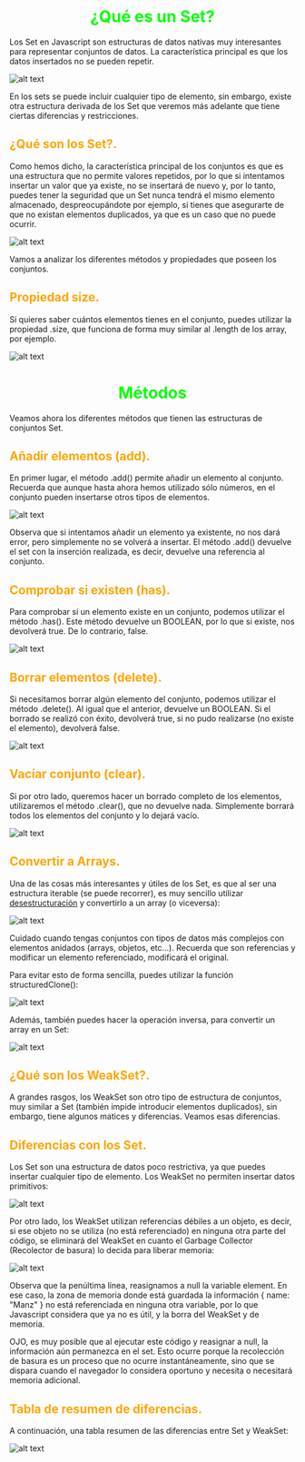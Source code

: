 # <span style="color:lime"><center>¿Qué es un Set?</center></span>

Los Set en Javascript son estructuras de datos nativas muy interesantes para representar conjuntos de datos. La característica principal es que los datos insertados no se pueden repetir.

![alt text](./imagenes-que-es-un-set/image.png)

En los sets se puede incluir cualquier tipo de elemento, sin embargo, existe otra estructura derivada de los Set que veremos más adelante que tiene ciertas diferencias y restricciones.

## <span style="color:orange">¿Qué son los Set?.</span>
Como hemos dicho, la característica principal de los conjuntos es que es una estructura que no permite valores repetidos, por lo que si intentamos insertar un valor que ya existe, no se insertará de nuevo y, por lo tanto, puedes tener la seguridad que un Set nunca tendrá el mismo elemento almacenado, despreocupándote por ejemplo, si tienes que asegurarte de que no existan elementos duplicados, ya que es un caso que no puede ocurrir.

![alt text](./imagenes-que-es-un-set/image-1.png)

Vamos a analizar los diferentes métodos y propiedades que poseen los conjuntos.

## <span style="color:orange">Propiedad size.</span>
Si quieres saber cuántos elementos tienes en el conjunto, puedes utilizar la propiedad .size, que funciona de forma muy similar al .length de los array, por ejemplo.

![alt text](./imagenes-que-es-un-set/image-2.png)

# <span style="color:lime"><center>Métodos</center></span>

Veamos ahora los diferentes métodos que tienen las estructuras de conjuntos Set.

## <span style="color:orange">Añadir elementos (add).</span>

En primer lugar, el método .add() permite añadir un elemento al conjunto. Recuerda que aunque hasta ahora hemos utilizado sólo números, en el conjunto pueden insertarse otros tipos de elementos.

![alt text](./imagenes-que-es-un-set/image-3.png)

Observa que si intentamos añadir un elemento ya existente, no nos dará error, pero simplemente no se volverá a insertar. El método .add() devuelve el set con la inserción realizada, es decir, devuelve una referencia al conjunto.

## <span style="color:orange">Comprobar si existen (has).</span>
Para comprobar si un elemento existe en un conjunto, podemos utilizar el método .has(). Este método devuelve un BOOLEAN, por lo que si existe, nos devolverá true. De lo contrario, false.

![alt text](./imagenes-que-es-un-set/image-4.png)

## <span style="color:orange">Borrar elementos (delete).</span>
Si necesitamos borrar algún elemento del conjunto, podemos utilizar el método .delete(). Al igual que el anterior, devuelve un BOOLEAN. Si el borrado se realizó con éxito, devolverá true, si no pudo realizarse (no existe el elemento), devolverá false.

![alt text](./imagenes-que-es-un-set/image-5.png)

## <span style="color:orange">Vacíar conjunto (clear).</span>
Si por otro lado, queremos hacer un borrado completo de los elementos, utilizaremos el método .clear(), que no devuelve nada. Simplemente borrará todos los elementos del conjunto y lo dejará vacío.

![alt text](./imagenes-que-es-un-set/image-6.png)

## <span style="color:orange">Convertir a Arrays.</span>
Una de las cosas más interesantes y útiles de los Set, es que al ser una estructura iterable (se puede recorrer), es muy sencillo utilizar [desestructuración](https://lenguajejs.com/javascript/arrays/desestructuracion-arrays/) y convertirlo a un array (o viceversa):

![alt text](./imagenes-que-es-un-set/image-7.png)

Cuidado cuando tengas conjuntos con tipos de datos más complejos con elementos anidados (arrays, objetos, etc...). Recuerda que son referencias y modificar un elemento referenciado, modificará el original.

Para evitar esto de forma sencilla, puedes utilizar la función structuredClone():

![alt text](./imagenes-que-es-un-set/image-8.png)

Además, también puedes hacer la operación inversa, para convertir un array en un Set:

![alt text](./imagenes-que-es-un-set/image-9.png)

## <span style="color:orange">¿Qué son los WeakSet?.</span>
A grandes rasgos, los WeakSet son otro tipo de estructura de conjuntos, muy similar a Set (también impide introducir elementos duplicados), sin embargo, tiene algunos matices y diferencias. Veamos esas diferencias.

## <span style="color:orange">Diferencias con los Set.</span>
Los Set son una estructura de datos poco restrictiva, ya que puedes insertar cualquier tipo de elemento. Los WeakSet no permiten insertar datos primitivos:

![alt text](./imagenes-que-es-un-set/image-10.png)

Por otro lado, los WeakSet utilizan referencias débiles a un objeto, es decir, si ese objeto no se utiliza (no está referenciado) en ninguna otra parte del código, se eliminará del WeakSet en cuanto el Garbage Collector (Recolector de basura) lo decida para liberar memoria:

![alt text](./imagenes-que-es-un-set/image-11.png)

Observa que la penúltima línea, reasignamos a null la variable element. En ese caso, la zona de memoria donde está guardada la información { name: "Manz" } no está referenciada en ninguna otra variable, por lo que Javascript considera que ya no es útil, y la borra del WeakSet y de memoria.

 OJO, es muy posible que al ejecutar este código y reasignar a null, la información aún permanezca en el set. Esto ocurre porque la recolección de basura es un proceso que no ocurre instantáneamente, sino que se dispara cuando el navegador lo considera oportuno y necesita o necesitará memoria adicional.

 ## <span style="color:orange">Tabla de resumen de diferencias.</span>
 A continuación, una tabla resumen de las diferencias entre Set y WeakSet:

 ![alt text](./imagenes-que-es-un-set/image-12.png)



